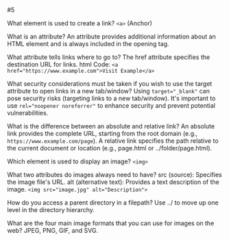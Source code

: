 #5

What element is used to create a link?
```<a>``` (Anchor)

What is an attribute?
An attribute provides additional information about an HTML element and is always included in the opening tag.

What attribute tells links where to go to?
The href attribute specifies the destination URL for links.
html
Code:
```<a href="https://www.example.com">Visit Example</a>```

What security considerations must be taken if you wish to use the target attribute to open links in a new tab/window?
Using ```target="_blank"``` can pose security risks (targeting links to a new tab/window). It's important to use ```rel="noopener noreferrer"``` to enhance security and prevent potential vulnerabilities.

What is the difference between an absolute and relative link?
An absolute link provides the complete URL, starting from the root domain (e.g.,``` https://www.example.com/page```).
A relative link specifies the path relative to the current document or location (e.g., page.html or ../folder/page.html).

Which element is used to display an image?
```<img>```

What two attributes do images always need to have?
src (source): Specifies the image file's URL.
alt (alternative text): Provides a text description of the image.
```<img src="image.jpg" alt="Description">```

How do you access a parent directory in a filepath?
Use ../ to move up one level in the directory hierarchy.

What are the four main image formats that you can use for images on the web?
JPEG, PNG, GIF, and SVG.